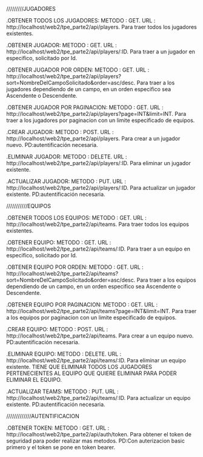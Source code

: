 /////////JUGADORES

.OBTENER TODOS LOS JUGADORES:
    METODO : GET.
    URL : http://localhost/web2/tpe_parte2/api/players.
    Para traer todos los jugadores existentes.


.OBTENER JUGADOR:
    METODO : GET.
    URL : http://localhost/web2/tpe_parte2/api/players/:ID.
    Para traer a un jugador en especifico, solicitado por Id.


.OBTENER JUGADOR POR ORDEN:
    METODO : GET.
    URL : http://localhost/web2/tpe_parte2/api/players?sort=NombreDelCampoSolicitado&order=asc/desc.
    Para traer a los jugadores dependiendo de un campo, en un orden especifico sea Ascendente o Descendente.


.OBTENER JUGADOR POR PAGINACION:
    METODO : GET.
    URL : http://localhost/web2/tpe_parte2/api/players?page=INT&limit=INT.
    Para traer a los jugadores por paginacion con un limite especificado de equipos.


.CREAR JUGADOR:
    METODO : POST.
    URL : http://localhost/web2/tpe_parte2/api/players.
    Para crear a un jugador nuevo.
    PD:autentificación necesaria.


.ELIMINAR JUGADOR:
    METODO : DELETE.
    URL : http://localhost/web2/tpe_parte2/api/players/:ID.
    Para eliminar un jugador existente.


.ACTUALIZAR JUGADOR:
    METODO : PUT.
    URL : http://localhost/web2/tpe_parte2/api/players/:ID.
    Para actualizar un jugador existente.
    PD:autentificación necesaria.


///////////EQUIPOS

.OBTENER TODOS LOS EQUIPOS:
    METODO : GET.
    URL : http://localhost/web2/tpe_parte2/api/teams. 
    Para traer todos los equipos existentes.


.OBTENER EQUIPO:
    METODO : GET.
    URL : http://localhost/web2/tpe_parte2/api/teams/:ID.
    Para traer a un equipo en especifico, solicitado por Id.


.OBTENER EQUIPO POR ORDEN:
    METODO : GET.
    URL : http://localhost/web2/tpe_parte2/api/teams?sort=NombreDelCampoSolicitado&order=asc/desc.
    Para traer a los equipos dependiendo de un campo, en un orden especifico sea Ascendente o Descendente.


.OBTENER EQUIPO POR PAGINACION:
    METODO : GET.
    URL : http://localhost/web2/tpe_parte2/api/teams?page=INT&limit=INT.
    Para traer a los equipos por paginacion con un limite especificado de equipos.


.CREAR EQUIPO:
    METODO : POST.
    URL : http://localhost/web2/tpe_parte2/api/teams.
    Para crear a un equipo nuevo.
    PD:autentificación necesaria.


.ELIMINAR EQUIPO:
    METODO : DELETE.
    URL : http://localhost/web2/tpe_parte2/api/teams/:ID.
    Para eliminar un equipo existente.
    TIENE QUE ELIMINAR TODOS LOS JUGADORES PERTENECIENTES AL EQUIPO QUE QUIERE ELIMINAR PARA PODER ELIMINAR EL EQUIPO.


.ACTUALIZAR TEAMS:
    METODO : PUT.
    URL : http://localhost/web2/tpe_parte2/api/teams/:ID.
    Para actualizar un equipo existente.
    PD:autentificación necesaria.




/////////////AUTENTIFICACION

.OBTENER TOKEN:
    METODO : GET.
    URL : http://localhost/web2/tpe_parte2/api/auth/token.
    Para obtener el token de seguridad para poder realizar mas metodos.
    PD:Con auterizacion basic primero y el token se pone en token bearer.




